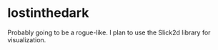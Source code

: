 # lostinthedark

Probably going to be a rogue-like. I plan to use the Slick2d library for visualization.
